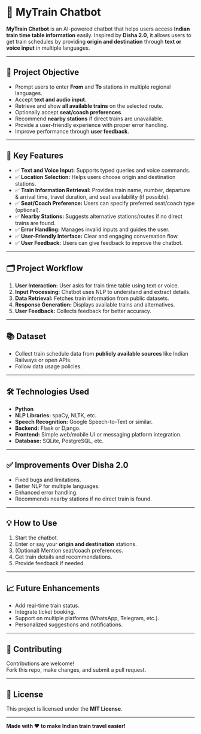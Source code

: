 # 🚆 MyTrain Chatbot

**MyTrain Chatbot** is an AI-powered chatbot that helps users access **Indian train time table information** easily. Inspired by **Disha 2.0**, it allows users to get train schedules by providing **origin and destination** through **text or voice input** in multiple languages.
  
---

## 📌 Project Objective 

- Prompt users to enter **From** and **To** stations in multiple regional languages.  
- Accept **text and audio input**.
- Retrieve and show **all available trains** on the selected route.
- Optionally accept **seat/coach preferences**.
- Recommend **nearby stations** if direct trains are unavailable.
- Provide a user-friendly experience with proper error handling.
- Improve performance through **user feedback**.

---

## 🚀 Key Features

- ✅ **Text and Voice Input:** Supports typed queries and voice commands.
- ✅ **Location Selection:** Helps users choose origin and destination stations.
- ✅ **Train Information Retrieval:** Provides train name, number, departure & arrival time, travel duration, and seat availability (if possible).
- ✅ **Seat/Coach Preference:** Users can specify preferred seat/coach type (optional).
- ✅ **Nearby Stations:** Suggests alternative stations/routes if no direct trains are found.
- ✅ **Error Handling:** Manages invalid inputs and guides the user.
- ✅ **User-Friendly Interface:** Clear and engaging conversation flow.
- ✅ **User Feedback:** Users can give feedback to improve the chatbot.

---

## 🗂️ Project Workflow

1. **User Interaction:** User asks for train time table using text or voice.
2. **Input Processing:** Chatbot uses NLP to understand and extract details.
3. **Data Retrieval:** Fetches train information from public datasets.
4. **Response Generation:** Displays available trains and alternatives.
5. **User Feedback:** Collects feedback for better accuracy.

---

## 📚 Dataset

- Collect train schedule data from **publicly available sources** like Indian Railways or open APIs.
- Follow data usage policies.

---

## 🛠️ Technologies Used

- **Python**
- **NLP Libraries:** spaCy, NLTK, etc.
- **Speech Recognition:** Google Speech-to-Text or similar.
- **Backend:** Flask or Django.
- **Frontend:** Simple web/mobile UI or messaging platform integration.
- **Database:** SQLite, PostgreSQL, etc.

---

## ✅ Improvements Over Disha 2.0

- Fixed bugs and limitations.
- Better NLP for multiple languages.
- Enhanced error handling.
- Recommends nearby stations if no direct train is found.

---

## 💡 How to Use

1. Start the chatbot.
2. Enter or say your **origin and destination** stations.
3. (Optional) Mention seat/coach preferences.
4. Get train details and recommendations.
5. Provide feedback if needed.

---

## 📈 Future Enhancements

- Add real-time train status.
- Integrate ticket booking.
- Support on multiple platforms (WhatsApp, Telegram, etc.).
- Personalized suggestions and notifications.

---

## 🤝 Contributing

Contributions are welcome!  
Fork this repo, make changes, and submit a pull request.

---

## 📄 License

This project is licensed under the **MIT License**.

---

**Made with ❤️ to make Indian train travel easier!**

